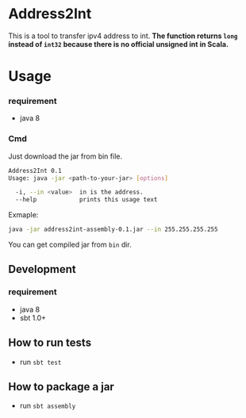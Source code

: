 # Address2Int
This is a tool to transfer ipv4 address to int.
**The function returns `long` instead of `int32` because there is no official unsigned int in Scala.**

# Usage

### requirement
- java 8

### Cmd
Just download the jar from bin file.
```bash
Address2Int 0.1
Usage: java -jar <path-to-your-jar> [options]

  -i, --in <value>  in is the address.
  --help            prints this usage text
```
Exmaple:
```bash
java -jar address2int-assembly-0.1.jar --in 255.255.255.255
```
You can get compiled jar from `bin` dir.

## Development

### requirement
- java 8
- sbt 1.0+

## How to run tests
- run `sbt test`

## How to package a jar
- run `sbt assembly`